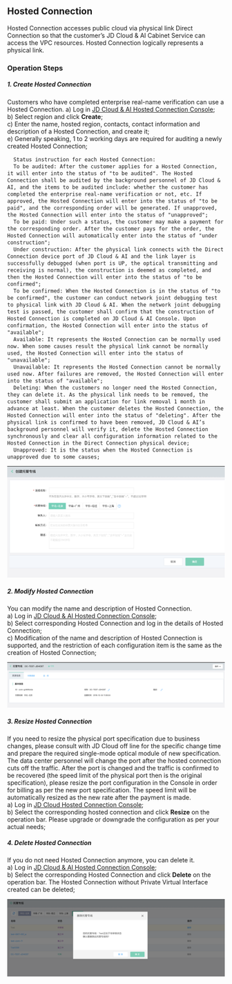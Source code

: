 ## Hosted Connection
Hosted Connection accesses public cloud via physical link Direct Connection so that the customer’s JD Cloud & AI Cabinet Service can access the VPC resources. Hosted Connection logically represents a physical link.

### Operation Steps
##### 1. Create Hosted Connection
Customers who have completed enterprise real-name verification can use a Hosted Connection.
a) Log in [JD Cloud & AI Hosted Connection Console](https://cns-console.jdcloud.com/host/hConnection/list);  <br />
b) Select region and click **Create**;<br />
c) Enter the name, hosted region, contacts, contact information and description of a Hosted Connection, and create it;<br />
e) Generally speaking, 1 to 2 working days are required for auditing a newly created Hosted Connection;<br />

```
  Status instruction for each Hosted Connection:
  To be audited: After the customer applies for a Hosted Connection, it will enter into the status of "to be audited". The Hosted Connection shall be audited by the background personnel of JD Cloud & AI, and the items to be audited include: whether the customer has completed the enterprise real-name verification or not, etc. If approved, the Hosted Connection will enter into the status of "to be paid", and the corresponding order will be generated. If unapproved, the Hosted Connection will enter into the status of "unapproved";
  To be paid: Under such a status, the customer may make a payment for the corresponding order. After the customer pays for the order, the Hosted Connection will automatically enter into the status of "under construction";
  Under construction: After the physical link connects with the Direct Connection device port of JD Cloud & AI and the link layer is successfully debugged (when port is UP, the optical transmitting and receiving is normal), the construction is deemed as completed, and then the Hosted Connection will enter into the status of "to be confirmed";
  To be confirmed: When the Hosted Connection is in the status of "to be confirmed", the customer can conduct network joint debugging test to physical link with JD Cloud & AI. When the network joint debugging test is passed, the customer shall confirm that the construction of Hosted Connection is completed on JD Cloud & AI Console. Upon confirmation, the Hosted Connection will enter into the status of "available";
  Available: It represents the Hosted Connection can be normally used now. When some causes result the physical link cannot be normally used, the Hosted Connection will enter into the status of "unavailable";
  Unavailable: It represents the Hosted Connection cannot be normally used now. After failures are removed, the Hosted Connection will enter into the status of "available";
  Deleting: When the customers no longer need the Hosted Connection, they can delete it. As the physical link needs to be removed, the customer shall submit an application for link removal 1 month in advance at least. When the customer deletes the Hosted Connection, the Hosted Connection will enter into the status of "deleting". After the physical link is confirmed to have been removed, JD Cloud & AI’s background personnel will verify it, delete the Hosted Connection synchronously and clear all configuration information related to the Hosted Connection in the Direct Connection physical device;
  Unapproved: It is the status when the Hosted Connection is unapproved due to some causes;
```

![](../../../../../image/Networking/Direct-Connect-Service/Operation-Guide/create-hosted-connection.png)

##### 2. Modify Hosted Connection
You can modify the name and description of Hosted Connection.<br />
a) Log in [JD Cloud & AI Hosted Connection Console](https://cns-console.jdcloud.com/host/hConnection/list);  <br />
b) Select corresponding Hosted Connection and log in the details of Hosted Connection;<br />
c) Modification of the name and description of Hosted Connection is supported, and the restriction of each configuration item is the same as the creation of Hosted Connection;<br />

![](../../../../../image/Networking/Direct-Connect-Service/Operation-Guide/update-hosted-connection.png)

##### 3. Resize Hosted Connection
If you need to resize the physical port specification due to business changes, please consult with JD Cloud off line for the specific change time and prepare the required single-mode optical module of new specification. The data center personnel will change the port after the hosted connection cuts off the traffic. After the port is changed and the traffic is confirmed to be recovered (the speed limit of the physical port then is the original specification), please resize the port configuration in the Console in order for billing as per the new port specification. The speed limit will be automatically resized as the new rate after the payment is made.<br />
a) Log in [JD Cloud Hosted Connection Console](https://cns-console.jdcloud.com/host/hConnection/list);  <br />
b) Select the corresponding hosted connection and click **Resize** on the operation bar. Please upgrade or downgrade the configuration as per your actual needs;<br />

##### 4. Delete Hosted Connection
If you do not need Hosted Connection anymore, you can delete it.<br />
a) Log in [JD Cloud & AI Hosted Connection Console](https://cns-console.jdcloud.com/host/hConnection/list);  <br />
b) Select the corresponding Hosted Connection and click **Delete** on the operation bar. The Hosted Connection without Private Virtual Interface created can be deleted;<br />

![](../../../../../image/Networking/Direct-Connect-Service/Operation-Guide/delete-hosted-connection.png)
